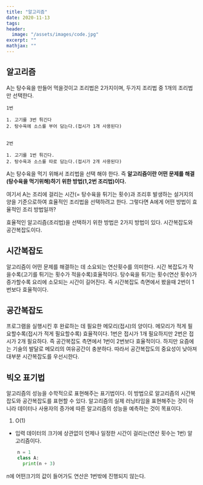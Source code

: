 ```yaml
---
title: "알고리즘"
date: 2020-11-13
tags:
header:
  image: "/assets/images/code.jpg"
excerpt: ""
mathjax: ""
---
```


## 알고리즘

A는 탕수육을 만들어 먹을것이고 조리법은 2가지이며, 두가지 조리법 중 1개의 조리법만 선택한다.

```
1번

1. 고기를 3번 튀긴다
2. 탕수육에 소스를 부어 담는다.(접시가 1개 사용된다)


2번

1. 고기를 1번 튀긴다.
2. 탕수육과 소스를 따로 담는다.(접시가 2개 사용된다)
```

A는 탕수육을 먹기 위해서 조리법을 선택 해야 한다.
즉 **알고리즘이란 어떤 문제를 해결(탕수육을 먹기위해)하기 위한 방법(1,2번 조리법)이다.**

여기서 A는 조리에 걸리는 시간(= 탕수육을 튀기는 횟수)과 조리후 발생하는 설거지의 양을 기준으로하여 효율적인 조리법을 선택하려고 한다.
그렇다면 A에게 어떤 방법이 효율적인 조리 방법일까?

효율적인 알고리즘(조리법)을 선택하기 위한 방법은 2가지 방법이 있다.
시간복잡도와 공간복잡도이다.


## 시간복잡도

알고리즘이 어떤 문제를 해결하는 데 소요되는 연산횟수를 의미한다. 시간 복잡도가 작을수록(고기를 튀기는 횟수가 적을수록)효율적이다.
탕수육을 튀기는 횟수(연산 횟수)가 증가할수록 요리에 소모되는 시간이 길어진다. 즉 시간복잡도 측면에서 봤을때 2번이 1번보다 효율적이다.


## 공간복잡도

프로그램을 실행시킨 후 완료하는 데 필요한 메모리(접시)의 양이다. 메모리가 적게 필요할수록(접시가 적게 필요할수록) 효율적이다.
1번은 접시가 1개 필요하지만 2번은 접시가 2개 필요하다. 즉 공간복잡도 측면에서 1번이 2번보다 효율적이다.
하지만 요즘에는 기술의 발달로 메모리의 여유공간이 충분하다. 따라서 공간복잡도의 중요성이 낮아져 대부분 시간복잡도를 우선시한다.


## 빅오 표기법

알고리즘의 성능을 수학적으로 표현해주는 표기법이다. 이 방법으로 알고리즘의 시간복잡도와 공간복잡도를 표현할 수 있다. 알고리즘의 실제 러닝타임을 표현해주는 것이 아니라 데이터나 사용자의 증가에 따른 알고리즘의 성능을 예측하는 것이 목표이다.

1. O(1)

* 입력 데이터의 크기에 상관없이 언제나 일정한 시간이 걸리는(연산 횟수는 1번) 알고리즘이다.

```python
    n = 1
    class A:
      print(n + 3)
```
n에 어떤크기의 값이 들어가도 연산은 1번밖에 진행되지 않는다.